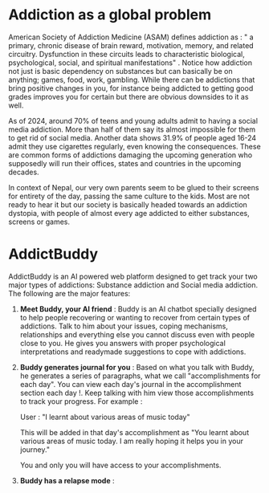 # Addiction as a global problem

American Society of Addiction Medicine (ASAM) defines addiction as : " a primary, chronic disease of brain reward, motivation, memory, and related circuitry. Dysfunction in these circuits leads to characteristic biological, psychological, social, and spiritual manifestations"
. Notice how addiction not just is basic dependency on substances but can basically be on anything; games, food, work, gambling. While there can be addictions that bring positive changes in you, for instance
being addicted to getting good grades improves you for certain but there are obvious downsides to it as well.

As of 2024, around 70% of teens and young adults admit to having a social media addiction. More than half of them say its almost impossible for them to get rid of social media. Another data shows 31.9% of people aged 16-24
admit they use cigarettes regularly, even knowing the consequences. These are common forms of addictions damaging the upcoming generation who supposedly will run their offices, states and countries in the upcoming decades.

In context of Nepal, our very own parents seem to be glued to their screens for entirety of the day, passing the same culture to the kids. Most are not ready to hear it but our society is basically headed towards an addiction dystopia,
with people of almost every age addicted to either substances, screens or games.


# AddictBuddy

AddictBuddy is an AI powered web platform designed to get track your two major types of addictions: Substance addiction and Social media addiction. The following are the major features:

1. **Meet Buddy, your AI friend** : Buddy is an AI chatbot specially designed to help people recovering or wanting to recover from certain types of addictions. Talk to him about your issues, coping mechanisms,
   relationships and everything else you cannot discuss even with people close to you. He gives you answers with proper psychological interpretations and readymade suggestions to cope with addictions.

2. **Buddy generates journal for you** : Based on what you talk with Buddy, he generates a series of paragraphs, what we call "accomplishments for each day". You can view each day's journal in the accomplishment section each day !. Keep talking
   with him view those accomplishments to track your progress. For example :

   User : "I learnt about various areas of music today"

   This will be added in that day's accomplishment as "You learnt about various areas of music today. I am really hoping it helps you in your journey."

    You and only you will have access to your accomplishments.

3. **Buddy has a relapse mode** : 

